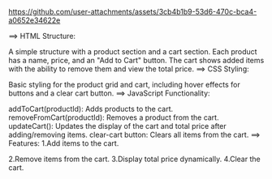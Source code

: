 
https://github.com/user-attachments/assets/3cb4b1b9-53d6-470c-bca4-a0652e34622e

==>  HTML Structure:

A simple structure with a product section and a cart section. Each product has a name, price, and an "Add to Cart" button.
The cart shows added items with the ability to remove them and view the total price.
==>  CSS Styling:

Basic styling for the product grid and cart, including hover effects for buttons and a clear cart button.
==> JavaScript Functionality:

addToCart(productId): Adds products to the cart.
removeFromCart(productId): Removes a product from the cart.
updateCart(): Updates the display of the cart and total price after adding/removing items.
clear-cart button: Clears all items from the cart.
==> Features:
1.Add items to the cart.



2.Remove items from the cart.
3.Display total price dynamically.
4.Clear the cart.
